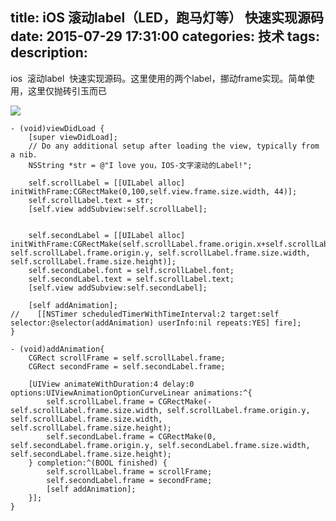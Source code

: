 title: iOS 滚动label（LED，跑马灯等）  快速实现源码
date: 2015-07-29 17:31:00
categories: 技术
tags: 
description:
---
ios  滚动label  快速实现源码。这里使用的两个label，挪动frame实现。简单使用，这里仅抛砖引玉而已



![](http://img.blog.csdn.net/20150729173309798?watermark/2/text/aHR0cDovL2Jsb2cuY3Nkbi5uZXQv/font/5a6L5L2T/fontsize/400/fill/I0JBQkFCMA==/dissolve/70/gravity/Center)

<!--more-->


```objc
- (void)viewDidLoad {
    [super viewDidLoad];
    // Do any additional setup after loading the view, typically from a nib.
    NSString *str = @"I love you，IOS-文字滚动的Label!";
    
    self.scrollLabel = [[UILabel alloc] initWithFrame:CGRectMake(0,100,self.view.frame.size.width, 44)];
    self.scrollLabel.text = str;
    [self.view addSubview:self.scrollLabel];

    
    self.secondLabel = [[UILabel alloc] initWithFrame:CGRectMake(self.scrollLabel.frame.origin.x+self.scrollLabel.frame.size.width, self.scrollLabel.frame.origin.y, self.scrollLabel.frame.size.width, self.scrollLabel.frame.size.height)];
    self.secondLabel.font = self.scrollLabel.font;
    self.secondLabel.text = self.scrollLabel.text;
    [self.view addSubview:self.secondLabel];
    
    [self addAnimation];
//    [[NSTimer scheduledTimerWithTimeInterval:2 target:self selector:@selector(addAnimation) userInfo:nil repeats:YES] fire];
}

- (void)addAnimation{
    CGRect scrollFrame = self.scrollLabel.frame;
    CGRect secondFrame = self.secondLabel.frame;
    
    [UIView animateWithDuration:4 delay:0 options:UIViewAnimationOptionCurveLinear animations:^{
        self.scrollLabel.frame = CGRectMake(-self.scrollLabel.frame.size.width, self.scrollLabel.frame.origin.y, self.scrollLabel.frame.size.width, self.scrollLabel.frame.size.height);
        self.secondLabel.frame = CGRectMake(0, self.secondLabel.frame.origin.y, self.secondLabel.frame.size.width, self.secondLabel.frame.size.height);
    } completion:^(BOOL finished) {
        self.scrollLabel.frame = scrollFrame;
        self.secondLabel.frame = secondFrame;
        [self addAnimation];
    }];
}
```

